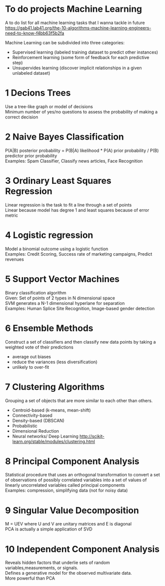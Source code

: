 # To do projects Machine Learning
A to do list for all machine learning tasks that I wanna tackle in future  
https://gab41.lab41.org/the-10-algorithms-machine-learning-engineers-need-to-know-f4bb63f5b2fa


Machine Learning can be subdivided into three categories:
- Supervised learning (labeled training dataset to predict other instances)
- Reinforcement learning (some form of feedback for each predictive step)
- Unsupervides learning (discover implicit relationships in a given unlabeled dataset)

# 1 Decions Trees
Use a tree-like graph or model of decisions  
Minimum number of yes/no questions to assess the probability of making a correct decision

# 2 Naive Bayes Classification
P(A|B) posterior probability = P(B|A) likelihood * P(A) prior probability / P(B) predictor prior probability  
Examples: Spam Classifier, Classify news articles, Face Recognition

# 3 Ordinary Least Squares Regression
Linear regression is the task to fit a line through a set of points  
Linear because model has degree 1 and least squares because of error metric

# 4 Logistic regression
Model a binomial outcome using a logistic function  
Examples: Credit Scoring, Success rate of marketing campaigns, Predict revenues

# 5 Support Vector Machines
Binary classification algorithm  
Given: Set of points of 2 types in N dimensional space  
SVM generates a N-1 dimensional hyperlane for separation  
Examples: Human Splice Site Recognition, Image-based gender detection

# 6 Ensemble Methods
Construct a set of classifiers and then classify new data points by taking a weighted vote of their predictions
- average out biases
- reduce the variances (less diversification)
- unlikely to over-fit

# 7 Clustering Algorithms
Grouping a set of objects that are more similar to each other than others.
- Centroid-based (k-means, mean-shift)
- Connectivity-based
- Density-based (DBSCAN)
- Probabilistic
- Dimensional Reduction
- Neural networks/ Deep Learning
http://scikit-learn.org/stable/modules/clustering.html

# 8 Principal Component Analysis
Statistical procedure that uses an orthogonal transformation to convert a set of observations of possibly correlated variables into a set of values of linearly uncorrelated variables called principal components  
Examples: compression, simplifying data (not for noisy data)

# 9 Singular Value Decomposition
M = UEV where U and V are unitary matrices and E is diagonal  
PCA is actually a simple application of SVD

# 10 Independent Component Analysis
Reveals hidden factors that underlie sets of random variables,measurements, or signals.  
Defines a generative model for the observed multivariate data.  
More powerful than PCA
